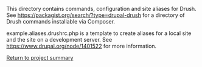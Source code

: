 This directory contains commands, configuration and site aliases for Drush. See https://packagist.org/search/?type=drupal-drush for a directory of Drush commands installable via Composer.

example.aliases.drushrc.php is a template to create aliases for a local site and the site on a development server. See https://www.drupal.org/node/1401522 for more information.

[Return to project summary](../../README.md)